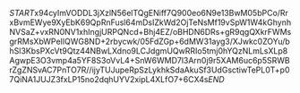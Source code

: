 $START$x94cyImVODDL3jXzlN56elTQgENiff7Q900eo6N9e13BwM05bPCo/RrxBvmEWye9XyEbK69QpRnFusl64mDsIZkWd2OjTeNsMf19vSpW1W4kGhynhNVSaZ+vxRN0NV1xhIngjURPQNcd+Bhj4EZ/oBHDN6DRs+gR9qgQXkrFWMsgrRMsXbWPeIlQWG8ND+2rbycwk/05FdZGp+6dMW31ayg3/XJwkc0ZOYu/bhSl3KbsPXcVt9Qtz44NBwLXdno9LCJdgmUQwRRIo5tmj0hYQzNLmLsXLp8AgwpE3O3vmp4a5YF8S3oVvL4+SnW6WMD7l3Arn0j9r5XAM6uc6p5SRWBrZgZNSvAC7PnTO7R//ijyTUJupeRpSzLykhkSdaAkuSf3UdGsctiwTePL0T+p07QiNA1JUJZ3fxLP15no2dqhUYV2xipL4XLfO7+6CX4s$END$